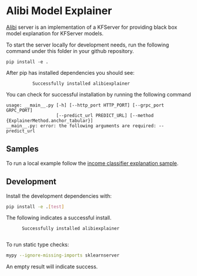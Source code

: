 # Alibi Model Explainer

[Alibi](https://github.com/SeldonIO/alibi) server is an implementation of a KFServer for providing black box model explanation for KFServer models.

To start the server locally for development needs, run the following command under this folder in your github repository. 

```
pip install -e .
```

After pip has installed dependencies you should see:

```
	      Successfully installed alibiexplainer
```

You can check for successful installation by running the following command

```
usage: __main__.py [-h] [--http_port HTTP_PORT] [--grpc_port GRPC_PORT]
                   [--predict_url PREDICT_URL] [--method {ExplainerMethod.anchor_tabular}]
__main__.py: error: the following arguments are required: --predict_url
```

## Samples

To run a local example follow the [income classifier explanation sample](../../docs/samples/explanation/income/README.md).

## Development

Install the development dependencies with:

```bash
pip install -e .[test]
```

The following indicates a successful install.

```
      Successfully installed alibiexplainer
	      
```

To run static type checks:

```bash
mypy --ignore-missing-imports sklearnserver
```
An empty result will indicate success.


